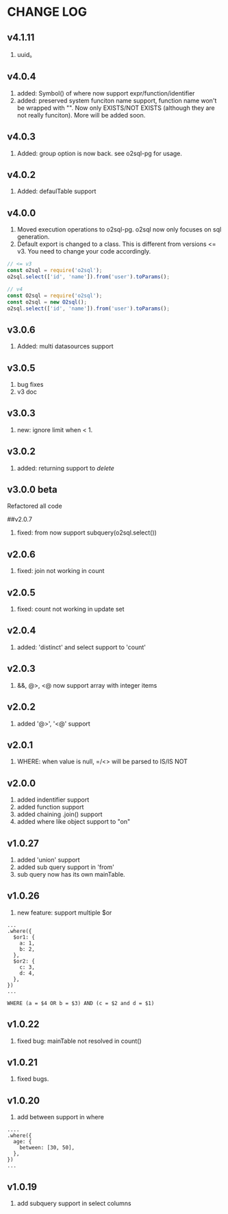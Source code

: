 # CHANGE LOG

## v4.1.11
1. uuid。

## v4.0.4

1. added: Symbol() of where now support expr/function/identifier
2. added: preserved system funciton name support, function name won't be wrapped with "". Now only EXISTS/NOT EXISTS (although they are not really funciton). More will be added soon.

## v4.0.3

1. Added: group option is now back. see o2sql-pg for usage.

## v4.0.2

1. Added: defaulTable support

## v4.0.0

1. Moved execution operations to o2sql-pg. o2sql now only focuses on sql generation.
2. Default export is changed to a class. This is different from versions <= v3. You need to change your code accordingly.

```javascript
// <= v3
const o2sql = require('o2sql');
o2sql.select(['id', 'name']).from('user').toParams();

// v4
const O2sql = require('o2sql');
const o2sql = new O2sql();
o2sql.select(['id', 'name']).from('user').toParams();
```

## v3.0.6

1. Added: multi datasources support

## v3.0.5

1. bug fixes
2. v3 doc

## v3.0.3

1. new: ignore limit when < 1.

## v3.0.2

1. added: returning support to _delete_

## v3.0.0 beta

Refactored all code

##v2.0.7

1. fixed: from now support subquery(o2sql.select())

## v2.0.6

1. fixed: join not working in count

## v2.0.5

1. fixed: count not working in update set

## v2.0.4

1. added: 'distinct' and select support to 'count'

## v2.0.3

1. &&, @>, <@ now support array with integer items

## v2.0.2

1. added '@>', '<@' support

## v2.0.1

1. WHERE: when value is null, =/<> will be parsed to IS/IS NOT

## v2.0.0

1. added indentifier support
2. added function support
3. added chaining .join() support
4. added where like object support to "on"

## v1.0.27

1. added 'union' support
2. added sub query support in 'from'
3. sub query now has its own mainTable.

## v1.0.26

1. new feature: support multiple \$or

```
...
.where({
  $or1: {
    a: 1,
    b: 2,
  },
  $or2: {
    c: 3,
    d: 4,
  },
})
...
```

```
WHERE (a = $4 OR b = $3) AND (c = $2 and d = $1)
```

## v1.0.22

1. fixed bug: mainTable not resolved in count()

## v1.0.21

1. fixed bugs.

## v1.0.20

1. add between support in where

```
....
.where({
  age: {
    between: [30, 50],
  },
})
...
```

## v1.0.19

1. add subquery support in select columns
